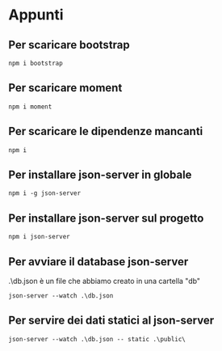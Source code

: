 # Appunti 

## Per scaricare bootstrap
```
npm i bootstrap
```

## Per scaricare moment
```
npm i moment
```

## Per scaricare le dipendenze mancanti
```
npm i
```

## Per installare json-server in globale
```
npm i -g json-server
```

## Per installare json-server sul progetto
```
npm i json-server
```

## Per avviare il database json-server  
.\db.json è un file che abbiamo creato in una cartella "db"
```
json-server --watch .\db.json
```

## Per servire dei dati statici al json-server
```
json-server --watch .\db.json -- static .\public\
```